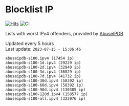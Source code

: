 # Blocklist IP

[![Hits](https://hits.seeyoufarm.com/api/count/incr/badge.svg?url=https%3A%2F%2Fgithub.com%2Fborestad%2Fblocklist-ip%2F&count_bg=%2379C83D&title_bg=%23555555&icon=&icon_color=%23E7E7E7&title=hits&edge_flat=false)](https://hits.seeyoufarm.com)  ![CI](https://img.shields.io/github/workflow/status/borestad/blocklist-ip/CI?style=flat-square)

Lists with worst IPv4 offenders, provided by [AbuseIPDB](https://www.abuseipdb.com/)

<!-- FOOTER-PLACEHOLDER -->
Updated every 5 hours<br>
Last update: `2023-07-15 - 15:06:46`
```
abuseipdb-s100.ipv4 (17454 ip)
abuseipdb-s100-1d.ipv4 (29229 ip)
abuseipdb-s100-2d.ipv4 (32940 ip)
abuseipdb-s100-3d.ipv4 (36829 ip)
abuseipdb-s100-7d.ipv4 (41732 ip)
abuseipdb-s100-30d.ipv4 (58392 ip)
abuseipdb-s100-60d.ipv4 (58392 ip)
abuseipdb-s100-90d.ipv4 (130385 ip)
abuseipdb-s100-120d.ipv4 (158577 ip)
abuseipdb-s100-all.ipv4 (323976 ip)
```
